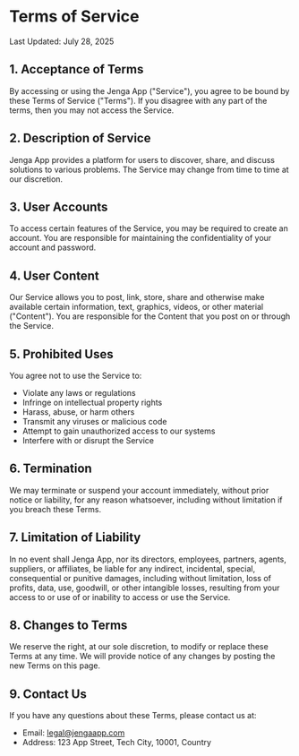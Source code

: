 # Terms of Service

Last Updated: July 28, 2025

## 1. Acceptance of Terms

By accessing or using the Jenga App ("Service"), you agree to be bound by these Terms of Service ("Terms"). If you disagree with any part of the terms, then you may not access the Service.

## 2. Description of Service

Jenga App provides a platform for users to discover, share, and discuss solutions to various problems. The Service may change from time to time at our discretion.

## 3. User Accounts

To access certain features of the Service, you may be required to create an account. You are responsible for maintaining the confidentiality of your account and password.

## 4. User Content

Our Service allows you to post, link, store, share and otherwise make available certain information, text, graphics, videos, or other material ("Content"). You are responsible for the Content that you post on or through the Service.

## 5. Prohibited Uses

You agree not to use the Service to:

- Violate any laws or regulations
- Infringe on intellectual property rights
- Harass, abuse, or harm others
- Transmit any viruses or malicious code
- Attempt to gain unauthorized access to our systems
- Interfere with or disrupt the Service

## 6. Termination

We may terminate or suspend your account immediately, without prior notice or liability, for any reason whatsoever, including without limitation if you breach these Terms.

## 7. Limitation of Liability

In no event shall Jenga App, nor its directors, employees, partners, agents, suppliers, or affiliates, be liable for any indirect, incidental, special, consequential or punitive damages, including without limitation, loss of profits, data, use, goodwill, or other intangible losses, resulting from your access to or use of or inability to access or use the Service.

## 8. Changes to Terms

We reserve the right, at our sole discretion, to modify or replace these Terms at any time. We will provide notice of any changes by posting the new Terms on this page.

## 9. Contact Us

If you have any questions about these Terms, please contact us at:

- Email: legal@jengaapp.com
- Address: 123 App Street, Tech City, 10001, Country
